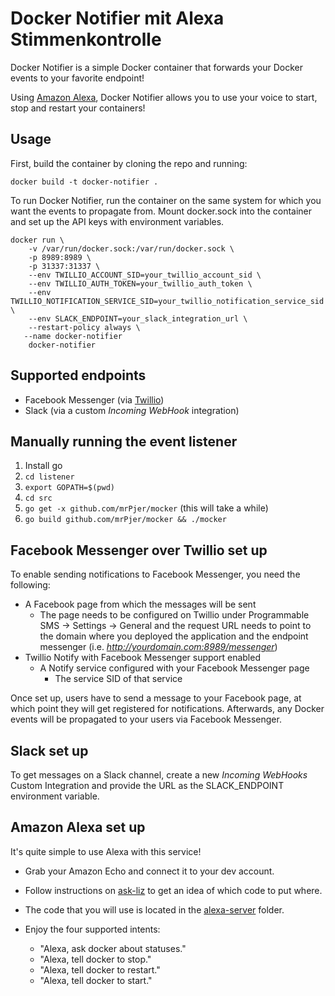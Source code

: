 Docker Notifier mit Alexa Stimmenkontrolle
==========================================

Docker Notifier is a simple Docker container that forwards your Docker events to your favorite endpoint!

Using [Amazon Alexa](https://developer.amazon.com/alexa), Docker Notifier allows you to use your voice to start, stop and restart your containers!

Usage
-----

First, build the container by cloning the repo and running:

`docker build -t docker-notifier .`

To run Docker Notifier, run the container on the same system for which you want the events to propagate from. Mount docker.sock into the container and set up the API keys with environment variables.

```
docker run \
	-v /var/run/docker.sock:/var/run/docker.sock \
	-p 8989:8989 \
	-p 31337:31337 \
	--env TWILLIO_ACCOUNT_SID=your_twillio_account_sid \
	--env TWILLIO_AUTH_TOKEN=your_twillio_auth_token \
	--env TWILLIO_NOTIFICATION_SERVICE_SID=your_twillio_notification_service_sid \
	--env SLACK_ENDPOINT=your_slack_integration_url \
	--restart-policy always \
   --name docker-notifier
	docker-notifier
```

Supported endpoints
-------------------

* Facebook Messenger (via [Twillio](https://www.twilio.com/))
* Slack (via a custom *Incoming WebHook* integration)

Manually running the event listener
-----------------------------------

1. Install go
2. `cd listener`
3. `export GOPATH=$(pwd)`
4. `cd src`
3. `go get -x github.com/mrPjer/mocker` (this will take a while)
4. `go build github.com/mrPjer/mocker && ./mocker`

Facebook Messenger over Twillio set up
--------------------------------------

To enable sending notifications to Facebook Messenger, you need the following:

* A Facebook page from which the messages will be sent
	* The page needs to be configured on Twillio under Programmable SMS -> Settings -> General and the request URL needs to point to the domain where you deployed the application and the endpoint messenger (i.e. *http://yourdomain.com:8989/messenger*)
* Twillio Notify with Facebook Messenger support enabled
	* A Notify service configured with your Facebook Messenger page
		* The service SID of that service

Once set up, users have to send a message to your Facebook page, at which point they will get registered for notifications. Afterwards, any Docker events will be propagated to your users via Facebook Messenger.

Slack set up
------------

To get messages on a Slack channel, create a new *Incoming WebHooks* Custom Integration and provide the URL as the SLACK_ENDPOINT environment variable.

Amazon Alexa set up
-------------------

It's quite simple to use Alexa with this service!

* Grab your Amazon Echo and connect it to your dev account.

* Follow instructions on [ask-liz](bit.ly/ask-liz) to get an idea of which code to put where.

* The code that you will use is located in the [alexa-server](alexa-server) folder.

* Enjoy the four supported intents:
	* "Alexa, ask docker about statuses."
	* "Alexa, tell docker to stop."
	* "Alexa, tell docker to restart."
	* "Alexa, tell docker to start."
